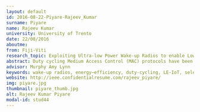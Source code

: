 ```yaml
---
layout: default 
id: 2016-08-22-Piyare-Rajeev_Kumar
surname: Piyare
name: Rajeev Kumar
university: University of Trento
date: 22/08/2016
aboutme: 
from: Fiji-Viti
research_topic: Exploiting Ultra-low Power Wake-up Radios to enable Low Energy Internet of Things (LE-IoT)
abstract: Duty cycling Medium Access Control (MAC) protocols have been extensively applied in wireless sensor networks to reduce energy consumption by periodically putting the main radio into sleep mode. However, these protocols suffer from overhearing and idle listening causing considerable energy waste. This energy wastage can be greatly reduced by using a secondary ultra-low power wake-up radio to completely switch off the main radio and only wake it up when there is communication. To date, most effort has been devoted to the hardware level, but no consideration has been dedicated to the design of communication protocols based on wake-up radios. To exploit the full potential of wake-up radios, cross-layer integration at the higher level is required. My research work focuses on the design of novel wake-up radio MAC and Routing protocols with evaluation using test-beds and real-life deployments.
advisor: Murphy Amy Lynn
keywords: wake-up radios, energy–efficiency, duty-cycling, LE-IoT, selective awakening, radio-on-demand
website: http://ieee.confidentialresume.com/rajeev_piyare/
img: piyare.jpg
thumbnail: piyare_thumb.jpg
alt: Rajeev Kumar Piyare
modal-id: stud44
---
```

